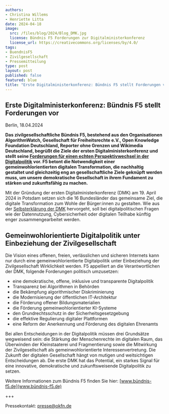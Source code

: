 ```yaml
---
authors:
- Christina Willems
- Henriette Litta
date: 2024-04-18
image: 
  src: /files/blog/2024/Blog_DMK.jpg
  license: Bündnis F5 Forderungen zur Digitalministerkonferenz
  license_url: https://creativecommons.org/licenses/by/4.0/
tags:
- BuendnisF5
- Zivilgesellschaft
- Pressemitteilung
type: post
layout: post
published: false
featured: blue
title: "Erste Digitalministerkonferenz: Bündnis F5 stellt Forderungen vor"
---
```


## Erste Digitalministerkonferenz: Bündnis F5 stellt Forderungen vor ##


Berlin, 18.04.2024

**Das zivilgesellschaftliche Bündnis F5, bestehend aus den Organisationen AlgorithmWatch, Gesellschaft für Freiheitsrechte e.V., Open Knowledge Foundation Deutschland, Reporter ohne Grenzen und Wikimedia Deutschland, begrüßt die Ziele der ersten Digitalministerkonferenz und stellt seine [Forderungen für einen echten Perspektivwechsel in der Digitalpolitik](https://buendnis-f5.de/publikationen/2024-04-18-forderungen-dmk) vor. F5 betont die Notwendigkeit einer gemeinwohlorientierten digitalen Transformation, die nachhaltig gestaltet und gleichzeitig eng an gesellschaftliche Ziele geknüpft werden muss, um unsere demokratische Gesellschaft in ihrem Fundament zu stärken und zukunftsfähig zu machen.** 

Mit der Gründung der ersten Digitalministerkonferenz (DMK) am 19. April 2024 in Potsdam setzen sich die 16 Bundesländer das gemeinsame Ziel, die digitale Transformation zum Wohle der Bürger:innen zu gestalten. Wie aus der [Selbsterklärung der DMK](https://www.berlin-brandenburg.de/wp-content/uploads/Beschluss-D16-TOP-3-b-Konzeptpapier-Digitalministerkonferenz.pdf) hervorgeht, soll bei digitalpolitischen Fragen wie der Datennutzung, Cybersicherheit oder digitalen Teilhabe künftig enger zusammengearbeitet werden.


## Gemeinwohlorientierte Digitalpolitik unter Einbeziehung der Zivilgesellschaft ## 

Die Vision eines offenen, freien, verlässlichen und sicheren Internets kann nur durch eine gemeinwohlorientierte Digitalpolitik unter Einbeziehung der Zivilgesellschaft Wirklichkeit werden. F5 appelliert an die Verantwortlichen der DMK, folgende Forderungen politisch umzusetzen:

- eine demokratische, offene, inklusive und transparente Digitalpolitik
- Transparenz bei Algorithmen in Behörden
- die Bekämpfung algorithmischer Diskriminierung
- die Modernisierung der öffentlichen IT-Architektur
- die Förderung offener Bildungsmaterialien
- die Förderung gemeinwohlorientierter KI-Systeme
- den Grundrechtsschutz in der Sicherheitsgesetzgebung
- die effektive Regulierung digitaler Plattformen
- eine Reform der Anerkennung und Förderung des digitalen Ehrenamts

Bei allen Entscheidungen in der Digitalpolitik müssen drei Grundsätze wegweisend sein: die Stärkung der Menschenrechte im digitalen Raum, das Überwinden der Kleinstaaterei und Fragmentierung sowie die Mitwirkung der Zivilgesellschaft als gemeinwohlorientierte Interessenvertretung. Die Zukunft der digitalen Gesellschaft hängt von mutigen und weitsichtigen Entscheidungen ab. Die erste DMK hat das Potential, ein starkes Signal für eine innovative, demokratische und zukunftsweisende Digitalpolitik zu setzen.

Weitere Informationen zum Bündnis F5 finden Sie hier: [www.bündnis-f5.de](www.bündnis-f5.de) 

+++

Pressekontakt: presse@okfn.de
